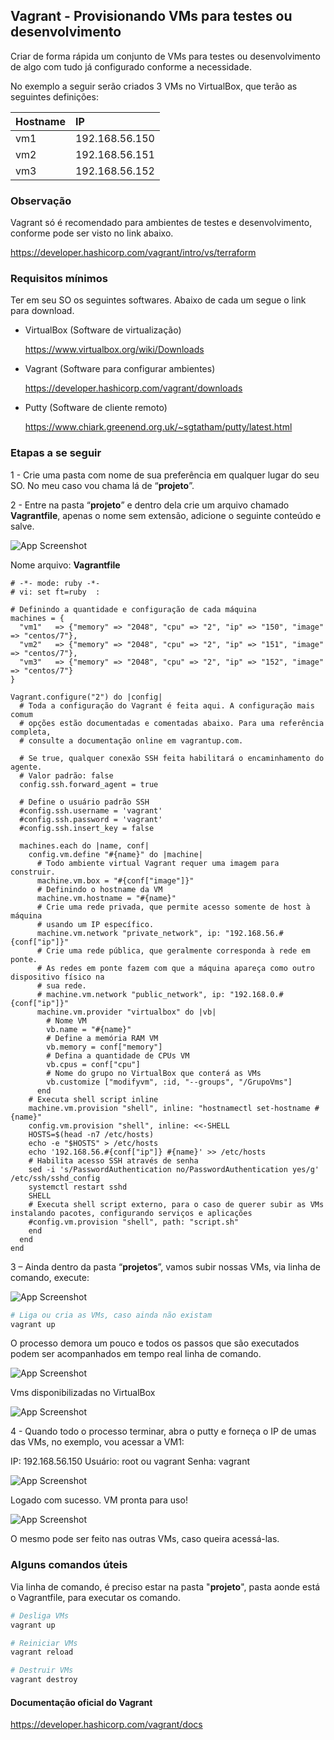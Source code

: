 ﻿
## Vagrant - Provisionando VMs para testes ou desenvolvimento

Criar de forma rápida um conjunto de VMs para testes ou desenvolvimento de algo com tudo já configurado conforme a necessidade.

No exemplo a seguir serão criados 3 VMs no VirtualBox, que terão as seguintes definições:

| Hostname   | IP       |
| :---------- | :--------- |
| vm1 | 192.168.56.150 |
| vm2 | 192.168.56.151 |
| vm3 | 192.168.56.152 |

### Observação

Vagrant só é recomendado para ambientes de testes e desenvolvimento, conforme pode ser visto no link abaixo.

https://developer.hashicorp.com/vagrant/intro/vs/terraform

### Requisitos mínimos

Ter em seu SO os seguintes softwares.
Abaixo de cada um segue o link para download.

- VirtualBox (Software de virtualização)

  https://www.virtualbox.org/wiki/Downloads

- Vagrant (Software para configurar ambientes)

  https://developer.hashicorp.com/vagrant/downloads

- Putty (Software de cliente remoto)

  https://www.chiark.greenend.org.uk/~sgtatham/putty/latest.html

### Etapas a se seguir

1 - Crie uma pasta com nome de sua preferência em qualquer lugar do seu SO. No meu caso vou chama lá de “**projeto**”.

2 - Entre na pasta “**projeto**” e dentro dela crie um arquivo chamado **Vagrantfile**, apenas o nome sem extensão, adicione o seguinte conteúdo e salve.

![App Screenshot](https://github.com/tiagotsc/vagrant-basico_vms/blob/main/images/img1.png)

Nome arquivo: **Vagrantfile**
```Vargrantfile
# -*- mode: ruby -*-
# vi: set ft=ruby  :

# Definindo a quantidade e configuração de cada máquina
machines = {
  "vm1"   => {"memory" => "2048", "cpu" => "2", "ip" => "150", "image" => "centos/7"},
  "vm2"   => {"memory" => "2048", "cpu" => "2", "ip" => "151", "image" => "centos/7"},
  "vm3"   => {"memory" => "2048", "cpu" => "2", "ip" => "152", "image" => "centos/7"}
}

Vagrant.configure("2") do |config|
  # Toda a configuração do Vagrant é feita aqui. A configuração mais comum
  # opções estão documentadas e comentadas abaixo. Para uma referência completa,
  # consulte a documentação online em vagrantup.com.

  # Se true, qualquer conexão SSH feita habilitará o encaminhamento do agente.
  # Valor padrão: false
  config.ssh.forward_agent = true
  
  # Define o usuário padrão SSH
  #config.ssh.username = 'vagrant'
  #config.ssh.password = 'vagrant'
  #config.ssh.insert_key = false

  machines.each do |name, conf|
    config.vm.define "#{name}" do |machine|
	  # Todo ambiente virtual Vagrant requer uma imagem para construir.
      machine.vm.box = "#{conf["image"]}"
	  # Definindo o hostname da VM
      machine.vm.hostname = "#{name}"
	  # Crie uma rede privada, que permite acesso somente de host à máquina
      # usando um IP específico.
      machine.vm.network "private_network", ip: "192.168.56.#{conf["ip"]}"
      # Crie uma rede pública, que geralmente corresponda à rede em ponte.
      # As redes em ponte fazem com que a máquina apareça como outro dispositivo físico na
      # sua rede.
      # machine.vm.network "public_network", ip: "192.168.0.#{conf["ip"]}"
      machine.vm.provider "virtualbox" do |vb|
	    # Nome VM
        vb.name = "#{name}"
		# Define a memória RAM VM
        vb.memory = conf["memory"]
		# Defina a quantidade de CPUs VM
        vb.cpus = conf["cpu"]
		# Nome do grupo no VirtualBox que conterá as VMs
        vb.customize ["modifyvm", :id, "--groups", "/GrupoVms"]
      end
	# Executa shell script inline
 	machine.vm.provision "shell", inline: "hostnamectl set-hostname #{name}"
	config.vm.provision "shell", inline: <<-SHELL
	HOSTS=$(head -n7 /etc/hosts)
	echo -e "$HOSTS" > /etc/hosts
	echo '192.168.56.#{conf["ip"]} #{name}' >> /etc/hosts
	# Habilita acesso SSH através de senha
	sed -i 's/PasswordAuthentication no/PasswordAuthentication yes/g' /etc/ssh/sshd_config
	systemctl restart sshd
	SHELL
	# Executa shell script externo, para o caso de querer subir as VMs instalando pacotes, configurando serviços e aplicações
	#config.vm.provision "shell", path: "script.sh"
    end
  end
end
```
3 – Ainda dentro da pasta “**projetos**”, vamos subir nossas VMs, via linha de comando, execute:

![App Screenshot](https://github.com/tiagotsc/vagrant-basico_vms/blob/main/images/img2.png)

```bash
# Liga ou cria as VMs, caso ainda não existam
vagrant up
```
O processo demora um pouco e todos os passos que são executados podem ser acompanhados em tempo real linha de comando.

![App Screenshot](https://github.com/tiagotsc/vagrant-basico_vms/blob/main/images/img3.png)

Vms disponibilizadas no VirtualBox

![App Screenshot](https://github.com/tiagotsc/vagrant-basico_vms/blob/main/images/img4.png)

4 - Quando todo o processo terminar, abra o putty e forneça o IP de umas das VMs, no exemplo, vou acessar a VM1:

IP: 192.168.56.150
Usuário: root ou vagrant
Senha: vagrant

![App Screenshot](https://github.com/tiagotsc/vagrant-basico_vms/blob/main/images/img5.png)

Logado com sucesso. VM pronta para uso!

![App Screenshot](https://github.com/tiagotsc/vagrant-basico_vms/blob/main/images/img6.png)

O mesmo pode ser feito nas outras VMs, caso queira acessá-las.

### Alguns comandos úteis

Via linha de comando, é preciso estar na pasta "**projeto**", pasta aonde está o Vagrantfile,  para executar os comando.

```bash
# Desliga VMs
vagrant up

# Reiniciar VMs
vagrant reload

# Destruir VMs
vagrant destroy
```

#### Documentação oficial do Vagrant

https://developer.hashicorp.com/vagrant/docs
